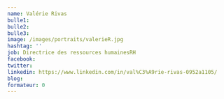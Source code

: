```yaml
---
name: Valérie Rivas
bulle1:  
bulle2:  
bulle3: 
image: /images/portraits/valerieR.jpg
hashtag: ''
job: Directrice des ressources humainesRH
facebook: 
twitter: 
linkedin: https://www.linkedin.com/in/val%C3%A9rie-rivas-0952a1105/
blog: 
formateur: 0
---
```

